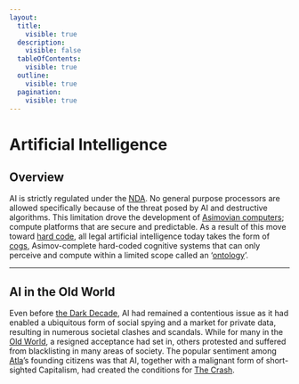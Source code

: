 ```yaml
---
layout:
  title:
    visible: true
  description:
    visible: false
  tableOfContents:
    visible: true
  outline:
    visible: true
  pagination:
    visible: true
---
```


# Artificial Intelligence

## Overview

AI is strictly regulated under the [NDA](../../nations/gata/politics/new-dawn-accords.md). No general purpose processors are allowed specifically because of the threat posed by AI and destructive algorithms. This limitation drove the development of [Asimovian computers](asimovian-architecture.md); compute platforms that are secure and predictable. As a result of this move toward [hard code](hard-code.md), all legal artificial intelligence today takes the form of [cogs](cogs.md), Asimov-complete hard-coded cognitive systems that can only perceive and compute within a limited scope called an ‘[ontology](asimovian-architecture.md#ontology-design)’.

***

## **AI in the Old World**

Even before [the Dark Decade](../history/the-dark-decade.md), AI had remained a contentious issue as it had enabled a ubiquitous form of social spying and a market for private data, resulting in numerous societal clashes and scandals. While for many in the [Old World](../history/the-old-world.md), a resigned acceptance had set in, others protested and suffered from blacklisting in many areas of society. The popular sentiment among [Atla](../../nations/gata/key-locations/atla.md)’s founding citizens was that AI, together with a malignant form of short-sighted Capitalism, had created the conditions for [The Crash](../history/the-crash.md).
